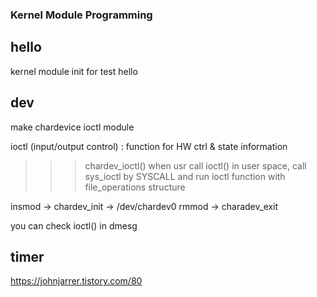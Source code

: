 ### Kernel Module Programming

## hello

kernel module init for test hello

## dev

make chardevice ioctl module

ioctl (input/output control)
: function for HW ctrl & state information

>>> chardev_ioctl()
>>> when usr call ioctl() in user space,
>>> call sys_ioctl by SYSCALL and run ioctl function with file_operations structure

insmod -> chardev_init -> /dev/chardev0
rmmod -> charadev_exit

you can check ioctl() in dmesg

## timer
https://johnjarrer.tistory.com/80
